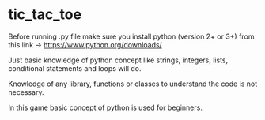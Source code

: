 # tic_tac_toe
Before running .py file make sure you install python (version 2+ or 3+) from this link -> https://www.python.org/downloads/

Just basic knowledge of python concept like strings, integers, lists, conditional statements and loops will do.

Knowledge of any library, functions or classes to understand the code is not necessary.

In this game basic concept of python is used for beginners.
